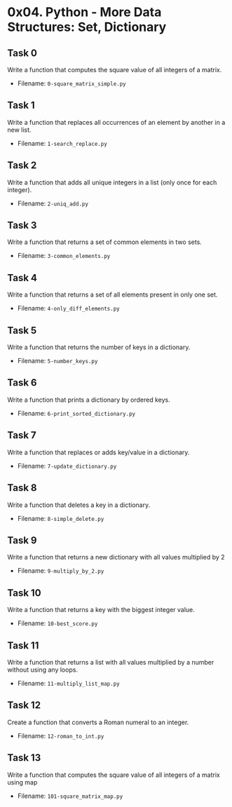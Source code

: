 # 0x04. Python - More Data Structures: Set, Dictionary
## Task 0
Write a function that computes the square value of all integers of a matrix.
- Filename: `0-square_matrix_simple.py`
## Task 1
Write a function that replaces all occurrences of an element by another in a new list.
- Filename: `1-search_replace.py`
## Task 2
Write a function that adds all unique integers in a list (only once for each integer).
- Filename: `2-uniq_add.py`
## Task 3
Write a function that returns a set of common elements in two sets.
- Filename: `3-common_elements.py`
## Task 4
Write a function that returns a set of all elements present in only one set.
- Filename: `4-only_diff_elements.py`
## Task 5
Write a function that returns the number of keys in a dictionary.
- Filename: `5-number_keys.py`
## Task 6
Write a function that prints a dictionary by ordered keys.
- Filename: `6-print_sorted_dictionary.py`
## Task 7
Write a function that replaces or adds key/value in a dictionary.
- Filename: `7-update_dictionary.py`
## Task 8
Write a function that deletes a key in a dictionary.
- Filename: `8-simple_delete.py`
## Task 9
Write a function that returns a new dictionary with all values multiplied by 2
- Filename: `9-multiply_by_2.py`
## Task 10
Write a function that returns a key with the biggest integer value.
- Filename: `10-best_score.py`
## Task 11
Write a function that returns a list with all values multiplied by a number without using any loops.
- Filename: `11-multiply_list_map.py`
## Task 12
Create a function that converts a Roman numeral to an integer.
- Filename: `12-roman_to_int.py`
## Task 13
Write a function that computes the square value of all integers of a matrix using map
- Filename: `101-square_matrix_map.py`
